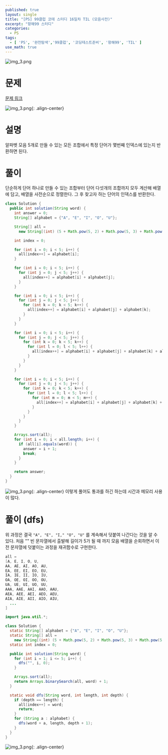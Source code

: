 ```yaml
---
published: true
layout: single
title: "[PS] 99클럽 코테 스터디 16일차 TIL (모음사전)"
excerpt: "항해99 스터디"
categories:
  - PS
tags:
  - [ 'PS', '완전탐색','99클럽', '코딩테스트준비', '항해99', 'TIL' ]
use_math: true
---
```


![img_3.png](https://zhtmr.github.io/static-files-for-posting/20240722/99club_TIL_thumbnail/%EA%B8%B0%EB%B3%B8%ED%98%951_java.png?raw=true)

# 문제 

[문제 링크](https://school.programmers.co.kr/learn/courses/30/lessons/84512)

![img_3.png](https://zhtmr.github.io/static-files-for-posting/20240806/ex.png?raw=true){: .align-center}

# 설명
알파벳 모음 5개로 만들 수 있는 모든 조합에서 특정 단어가 몇번째 인덱스에 있는지 반환하면 된다.

# 풀이
단순하게 단어 하나로 만들 수 있는 조합부터 단어 다섯개의 조합까지 모두 계산해 배열에 담고, 배열을 사전순으로 정렬한다. 그 후 찾고자 하는 단어의 인덱스를 반환한다.

```java
class Solution {
  public int solution(String word) {
    int answer = 0;
    String[] alphabet = {"A", "E", "I", "O", "U"};

    String[] all =
      new String[(int) (5 + Math.pow(5, 2) + Math.pow(5, 3) + Math.pow(5, 4) + Math.pow(5, 5))];

    int index = 0;

    for (int i = 0; i < 5; i++) {
      all[index++] = alphabet[i];
    }

    for (int i = 0; i < 5; i++) {
      for (int j = 0; j < 5; j++) {
        all[index++] = alphabet[i] + alphabet[j];
      }
    }

    for (int i = 0; i < 5; i++) {
      for (int j = 0; j < 5; j++) {
        for (int k = 0; k < 5; k++) {
          all[index++] = alphabet[i] + alphabet[j] + alphabet[k];
        }
      }
    }

    for (int i = 0; i < 5; i++) {
      for (int j = 0; j < 5; j++) {
        for (int k = 0; k < 5; k++) {
          for (int l = 0; l < 5; l++) {
            all[index++] = alphabet[i] + alphabet[j] + alphabet[k] + alphabet[l];
          }
        }
      }
    }

    for (int i = 0; i < 5; i++) {
      for (int j = 0; j < 5; j++) {
        for (int k = 0; k < 5; k++) {
          for (int l = 0; l < 5; l++) {
            for (int m = 0; m < 5; m++) {
              all[index++] = alphabet[i] + alphabet[j] + alphabet[k] + alphabet[l] + alphabet[m];
            }
          }
        }
      }
    }

    Arrays.sort(all);
    for (int i = 0; i < all.length; i++) {
      if (all[i].equals(word)) {
        answer = i + 1;
        break;
      }
    }

    return answer;
  }
}
```

![img_3.png](https://zhtmr.github.io/static-files-for-posting/20240806/result.png?raw=true){: .align-center}
이렇게 풀어도 통과를 하긴 하는데 시간과 메모리 사용이 많다.


# 풀이 (dfs)
위 과정은 결국 `"A", "E", "I," "O", "U"` 를 계속해서 덧붙여 나간다는 것을 알 수 있다. 처음 "" 빈 문자열에서 출발해 길이가 5가 될 때 까지 모음 배열을 순회하면서 이전 문자열에 덧붙이는 과정을 재귀함수로 구현한다.

```java
all =
[A, E, I, O, U, 
AA, AE, AI, AO, AU, 
EA, EE, EI, EO, EU, 
IA, IE, II, IO, IU, 
OA, OE, OI, OO, OU,
UA, UE, UI, UO, UU,
AAA, AAE, AAI, AAO, AAU,
AEA, AEE, AEI, AEO, AEU,
AIA, AIE, AII, AIO, AIU,
  ...
]
```

```java
import java.util.*;

class Solution {
  static String[] alphabet = {"A", "E", "I", "O", "U"};
  static String[] all =
    new String[(int) (5 + Math.pow(5, 2) + Math.pow(5, 3) + Math.pow(5, 4) + Math.pow(5, 5))];
  static int index = 0;

  public int solution(String word) {
    for (int i = 1; i <= 5; i++) {
      dfs("", i, 0);
    }

    Arrays.sort(all);
    return Arrays.binarySearch(all, word) + 1;
  }

  static void dfs(String word, int length, int depth) {
    if (depth == length) {
      all[index++] = word;
      return;
    }
    for (String a : alphabet) {
      dfs(word + a, length, depth + 1);
    }
  }
}
```
![img_3.png](https://zhtmr.github.io/static-files-for-posting/20240806/result2.png?raw=true){: .align-center}
